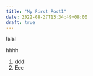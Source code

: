 ```yaml
---
title: "My First Post1"
date: 2022-08-27T13:34:49+08:00
draft: true
---
```


lalal

hhhh

1. ddd
2. Eee
